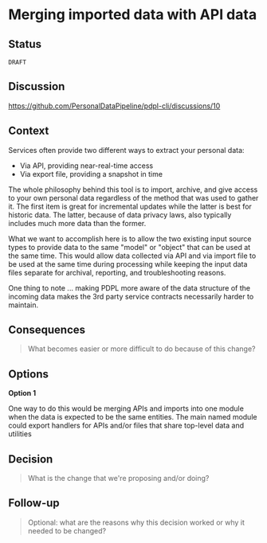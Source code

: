 # Merging imported data with API data

## Status

`DRAFT`

## Discussion

https://github.com/PersonalDataPipeline/pdpl-cli/discussions/10

## Context

Services often provide two different ways to extract your personal data:

- Via API, providing near-real-time access
- Via export file, providing a snapshot in time

The whole philosophy behind this tool is to import, archive, and give access to your own personal data regardless of the method that was used to gather it. The first item is great for incremental updates while the latter is best for historic data. The latter, because of data privacy laws, also typically includes much more data than the former.

What we want to accomplish here is to allow the two existing input source types to provide data to the same "model" or "object" that can be used at the same time. This would allow data collected via API and via import file to be used at the same time during processing while keeping the input data files separate for archival, reporting, and troubleshooting reasons.

One thing to note ... making PDPL more aware of the data structure of the incoming data makes the 3rd party service contracts necessarily harder to maintain. 

## Consequences

> What becomes easier or more difficult to do because of this change?

## Options

**Option 1**

One way to do this would be merging APIs and imports into one module when the data is expected to be the same entities. The main named module could export handlers for APIs and/or files that share top-level data and utilities

## Decision

> What is the change that we're proposing and/or doing?

## Follow-up

> Optional: what are the reasons why this decision worked or why it needed to be changed?